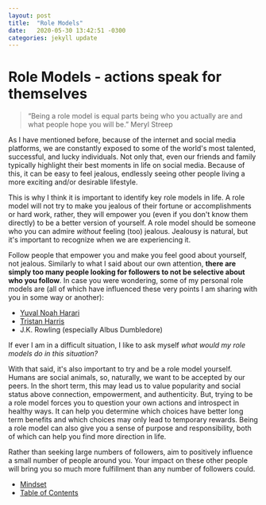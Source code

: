 ```yaml
---
layout: post
title:  "Role Models"
date:   2020-05-30 13:42:51 -0300
categories: jekyll update
---
```

# Role Models - actions speak for themselves
> “Being a role model is equal parts being who you actually are and what people hope you will be.” Meryl Streep

As I have mentioned before, because of the internet and social media platforms, we are constantly exposed to some of the world's most talented, successful, and lucky individuals. Not only that, even our friends and family typically highlight their best moments in life on social media. Because of this, it can be easy to feel jealous, endlessly seeing other people living a more exciting and/or desirable lifestyle.

This is why I think it is important to identify key role models in life. A role model will not try to make you jealous of their fortune or accomplishments or hard work, rather, they will empower you (even if you don't know them directly) to be a better version of yourself. A role model should be someone who you can admire *without* feeling (too) jealous. Jealousy is natural, but it's important to recognize when we are experiencing it. 

Follow people that empower you and make you feel good about yourself, not jealous. Similarly to what I said about our own attention, **there are simply too many people looking for followers to not be selective about who you follow**. In case you were wondering, some of my personal role models are (all of which have influenced these very points I am sharing with you in some way or another):
- [Yuval Noah Harari](https://en.wikipedia.org/wiki/Yuval_Noah_Harari)
- [Tristan Harris](https://en.wikipedia.org/wiki/Tristan_Harris)
- J.K. Rowling (especially Albus Dumbledore)

If ever I am in a difficult situation, I like to ask myself *what would my role models do in this situation?*

With that said, it's also important to try and be a role model yourself. Humans are social animals, so, naturally, we want to be accepted by our peers. In the short term, this may lead us to value popularity and social status above connection, empowerment, and authenticity. But, trying to be a role model forces you to question your own actions and introspect in healthy ways. It can help you determine which choices have better long term benefits and which choices may only lead to temporary rewards. Being a role model can also give you a sense of purpose and responsibility, both of which can help you find more direction in life. 

Rather than seeking large numbers of followers, aim to positively influence a small number of people around you. Your impact on these other people will bring you so much more fulfillment than any number of followers could.

- [Mindset](https://wfinck97.github.io/welcome/jekyll/update/2020/05/30/Mindset.html)
- [Table of Contents](https://wfinck97.github.io/welcome/jekyll/update/2020/05/30/PSS-intro.html)